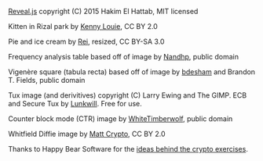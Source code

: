 [Reveal.js](http://lab.hakim.se/reveal-js/) copyright (C) 2015 Hakim El Hattab, MIT licensed

Kitten in Rizal park by [Kenny Louie](https://en.wikipedia.org/wiki/Kitten#/media/File:Kitten_in_Rizal_Park,_Manila.jpg), CC BY 2.0

Pie and ice cream by [Rei](https://en.wikipedia.org/wiki/Pie#/media/File:Blackberry_pie_and_ice_cream,_2006.jpg), resized, CC BY-SA 3.0

Frequency analysis table based off of image by [Nandhp](https://commons.wikimedia.org/wiki/User:Nandhp), public domain

Vigenère square (tabula recta) based off of image by [bdesham](https://commons.wikimedia.org/wiki/User:Bdesham) and Brandon T. Fields, public domain

Tux image (and derivitives) copyright (C) Larry Ewing and The GIMP. ECB and Secure Tux by [Lunkwill](https://en.wikipedia.org/wiki/User:Lunkwill). Free for use.

Counter block mode (CTR) image by [WhiteTimberwolf](https://commons.wikimedia.org/wiki/User:WhiteTimberwolf), public domain

Whitfield Diffie image by [Matt Crypto](https://en.wikipedia.org/wiki/User:Matt_Crypto), CC BY 2.0

Thanks to Happy Bear Software for the [ideas behind the crypto exercises](http://www.happybearsoftware.com/you-are-dangerously-bad-at-cryptography.html).